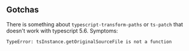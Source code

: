 


## Gotchas

There is something about `typescript-transform-paths` or `ts-patch` that doesn't work with typescript 5.6. Symptoms:
```
TypeError: tsInstance.getOriginalSourceFile is not a function
```